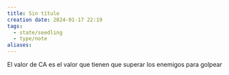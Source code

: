 ```yaml
---
title: Sin título
creation date: 2024-01-17 22:19
tags:
  - state/seedling
  - type/note
aliases:
---
```

El valor de CA es el valor que tienen que superar los enemigos para golpear




